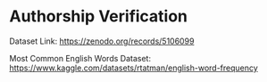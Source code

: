 # Authorship Verification

Dataset Link:
https://zenodo.org/records/5106099

Most Common English Words Dataset:
https://www.kaggle.com/datasets/rtatman/english-word-frequency

